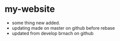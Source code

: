 # my-website

- some thing new added.
- updating made on master on github before rebase
- updated from develop brnach on github

